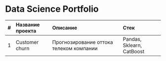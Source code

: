 # Data Science Portfolio


|# | Название проекта | Описание                               | Стек            |
|--|:-----------------|:---------------------------------------|:----------------|
|1 | Customer churn   |Прогнозирование оттока телеком компании |Pandas, Sklearn, CatBoost|
